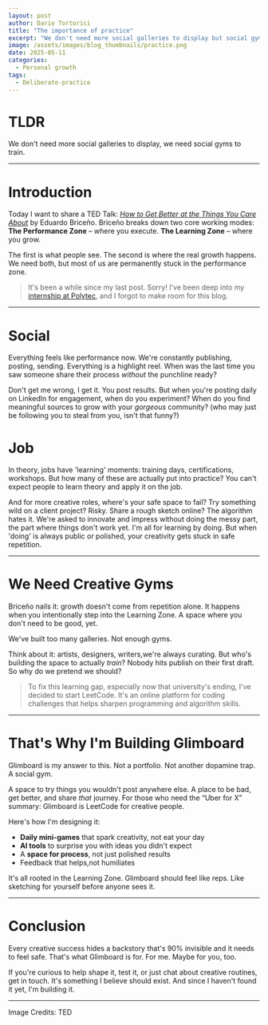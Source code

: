 ```yaml
---
layout: post
author: Dario Tortorici
title: "The importance of practice"
excerpt: "We don't need more social galleries to display but social gyms to train.<br/>"
image: /assets/images/blog_thumbnails/practice.png
date: 2025-05-11
categories: 
  - Personal growth
tags:
  - Deliberate-practice
---
```


# TLDR
We don't need more social galleries to display, we need social gyms to train.

---

# Introduction

Today I want to share a TED Talk: [*How to Get Better at the Things You Care About*](https://www.youtube.com/watch?v=YKACzIrog24) by Eduardo Briceño. Briceño breaks down two core working modes:
**The Performance Zone** – where you execute.
**The Learning Zone** – where you grow.

The first is what people see. The second is where the real growth happens. We need both, but most of us are permanently stuck in the performance zone.

> It's been a while since my last post. Sorry! I've been deep into my [internship at Polytec](https://dariotortorici.github.io/portfolio/polytec/), and I forgot to make room for this blog.

---

# Social

Everything feels like performance now. We're constantly publishing, posting, sending. Everything is a highlight reel. When was the last time you saw someone share their process *without* the punchline ready?

Don't get me wrong, I get it. You post results. But when you're posting daily on LinkedIn for engagement, when do you experiment? When do you find meaningful sources to grow with your *gorgeous* community? (who may just be following you to steal from you, isn't that funny?)

# Job

In theory, jobs have 'learning' moments: training days, certifications, workshops. But how many of these are actually put into practice? You can't expect people to learn theory and apply it on the job.

And for more creative roles, where's your safe space to fail? Try something wild on a client project? Risky. Share a rough sketch online? The algorithm hates it. We're asked to innovate and impress without doing the messy part, the part where things don't work yet. I'm all for learning by doing. But when 'doing' is always public or polished, your creativity gets stuck in safe repetition.

---

# We Need Creative Gyms

Briceño nails it: growth doesn't come from repetition alone. It happens when you intentionally step into the Learning Zone. A space where you don't need to be good, yet.

We've built too many galleries. Not enough gyms.

Think about it: artists, designers, writers,we're always curating. But who's building the space to actually *train*? Nobody hits publish on their first draft. So why do we pretend we should?

> To fix this learning gap, especially now that university's ending, I've decided to start LeetCode. It's an online platform for coding challenges that helps sharpen programming and algorithm skills.

---

# That's Why I'm Building Glimboard

Glimboard is my answer to this. Not a portfolio. Not another dopamine trap. A social gym.

A space to try things you wouldn't post anywhere else. A place to be bad, get better, and share *that* journey. For those who need the “Uber for X” summary: Glimboard is LeetCode for creative people.

Here's how I'm designing it:

* **Daily mini-games** that spark creativity, not eat your day
* **AI tools** to surprise you with ideas you didn't expect
* A **space for process**, not just polished results
* Feedback that helps,not humiliates

It's all rooted in the Learning Zone. Glimboard should feel like reps. Like sketching for yourself before anyone sees it.

---

# Conclusion

Every creative success hides a backstory that's 90% invisible and it needs to feel safe. That's what Glimboard is for. For me. Maybe for you, too.

If you're curious to help shape it, test it, or just chat about creative routines, get in touch. It's something I believe should exist. And since I haven't found it yet, I'm building it.

---
Image Credits: TED
